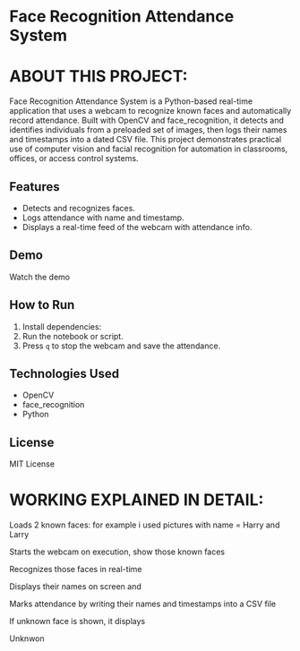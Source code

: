 
# Face Recognition Attendance System
# ABOUT THIS PROJECT:
Face Recognition Attendance System is a Python-based real-time application that uses a webcam to recognize known faces and automatically record attendance. 
Built with OpenCV and face_recognition, it detects and identifies individuals from a preloaded set of images, then logs their names and timestamps into a dated CSV file.
This project demonstrates practical use of computer vision and facial recognition for automation in classrooms, offices, or access control systems.

## Features
- Detects and recognizes faces.
- Logs attendance with name and timestamp.
- Displays a real-time feed of the webcam with attendance info.

## Demo
Watch the demo

## How to Run
1. Install dependencies:
2. Run the notebook or script.
3. Press `q` to stop the webcam and save the attendance.

## Technologies Used
- OpenCV
- face_recognition
- Python

## License
MIT License


# WORKING EXPLAINED IN DETAIL:
Loads 2 known faces: for example i used pictures with name = Harry and Larry

Starts the webcam on execution, show those known faces

Recognizes those faces in real-time

Displays their names on screen and

Marks attendance by writing their names and timestamps into a CSV file

If unknown face is shown, it displays 

Unknwon

